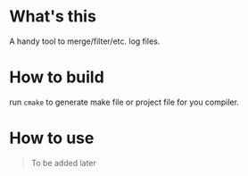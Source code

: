 # What's this
A handy tool to merge/filter/etc. log files.

# How to build
run `cmake` to generate make file or project file for you compiler.

# How to use
> To be added later
